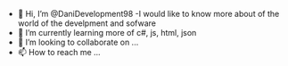 - 👋 Hi, I’m @DaniDevelopment98
-I would like to know more about of the world of the develpment and sofware
- 🌱 I’m currently learning more of c#, js, html, json
- 💞️ I’m looking to collaborate on ...
- 📫 How to reach me ...

<!---
DaniDevelopment98/DaniDevelopment98 is a ✨ special ✨ repository because its `README.md` (this file) appears on your GitHub profile.
You can click the Preview link to take a look at your changes.
--->
